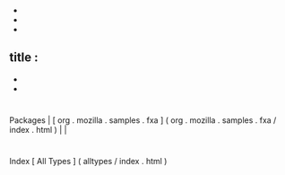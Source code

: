 -
-
-
title
:
-
-
-
#
#
#
Packages
|
[
org
.
mozilla
.
samples
.
fxa
]
(
org
.
mozilla
.
samples
.
fxa
/
index
.
html
)
|
|
#
#
#
Index
[
All
Types
]
(
alltypes
/
index
.
html
)
